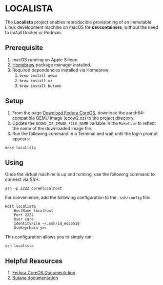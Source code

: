 # LOCALISTA

The **Localista** project enables reproducible provisioning of an immutable Linux development machine on macOS for **devcontainers**, without the need to install Docker or Podman.


## Prerequisite

1. macOS running on Apple Silicon.
1. [Homebrew](https://brew.sh) package manager installed.
1. Required dependencies installed via Homebrew:
    1. `brew install qemu`
    1. `brew install xz`
    1. `brew install butane`


## Setup

1. From the page [Download Fedora CoreOS](https://fedoraproject.org/coreos/download?stream=stable&arch=aarch64#download_section), download the aarch64-compatible QEMU image (qcow2.xz) to the project directory.
1. Update the `QCOW2_XZ_IMAGE_FILE_NAME` variable in the `Makefile` to reflect the name of the downloaded image file.
1. Run the following command in a Terminal and wait until the login prompt appears:
```shell
make localista
```


## Using

Once the virtual machine is up and running, use the following command to connect via SSH:
```shell
ssh -p 2222 core@localhost
```

For convenience, add the following configuration to the `.ssh/config` file:
```
Host localista
    HostName localhost
    Port 2222
    User core
    IdentityFile ~/.ssh/id_ed25519
    UseKeychain yes
```

This configuration allows you to simply run:
```
ssh localista
```


## Helpful Resources

1. [Fedora CoreOS Documentation](https://docs.fedoraproject.org/en-US/fedora-coreos/)
1. [Butane documentation](https://coreos.github.io/butane/)
